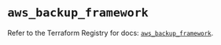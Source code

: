 # `aws_backup_framework`

Refer to the Terraform Registry for docs: [`aws_backup_framework`](https://registry.terraform.io/providers/hashicorp/aws/5.95.0/docs/resources/backup_framework).

